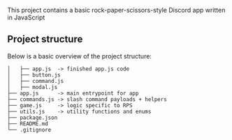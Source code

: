 This project contains a basic rock-paper-scissors-style Discord app written in JavaScript

## Project structure
Below is a basic overview of the project structure:

```
│   ├── app.js  -> finished app.js code
│   ├── button.js
│   ├── command.js
│   ├── modal.js
├── app.js      -> main entrypoint for app
├── commands.js -> slash command payloads + helpers
├── game.js     -> logic specific to RPS
├── utils.js    -> utility functions and enums
├── package.json
├── README.md
└── .gitignore
```
